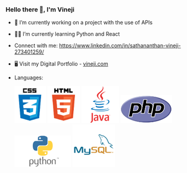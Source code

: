 ### Hello there 👋, I'm Vineji


- 🔭 I’m currently working on a project with the use of APIs
- 👨‍💻 I’m currently learning Python and React
-  Connect with me: https://www.linkedin.com/in/sathananthan-vineji-273401259/
- 🖥 Visit my Digital Portfolio - [vineji.com](https://www.vineji.com)

- Languages:
  
  <img src="css1.png"  width="auto" height="100"> <img src="html1.png"  width="auto" height="100"> <img src="java2.png"  width="auto" height="100"> <img src="php.png"  width="auto" height="75"> <img src="python.png"  width="auto" height="85"> <img src="sql.png"  width="auto" height="115">


